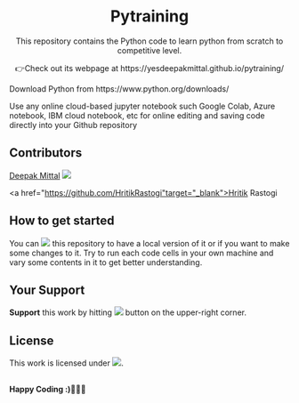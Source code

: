 <div align="center">
  <h1>Pytraining</h1>
  <p>This repository contains the Python code to learn python from scratch to competitive level.</p>
  <p>👉Check out its webpage at https://yesdeepakmittal.github.io/pytraining/</p>
    </div>
<div>
  <p>Download Python from https://www.python.org/downloads/</p>
  <p>Use any online cloud-based jupyter notebook such Google Colab, Azure notebook, IBM cloud notebook, etc for online editing and saving code directly into your Github repository</p>
  </div>
<h2>Contributors</h2>  
  <a href="https://github.com/yesdeepakmittal"target="_blank">Deepak Mittal</a> <a href="https://github.com/yesdeepakmittal"target="_blank"><img src="https://img.shields.io/github/followers/yesdeepakmittal?style=social"></a>

  <a href="https://github.com/HritikRastogi"target="_blank">Hritik Rastogi</a>
<h2>How to get started</h2>
You can <a href="https://github.com/yesdeepakmittal/pytraining/"><img src="https://img.shields.io/github/forks/yesdeepakmittal/pytraining?label=fork&style=social"></a> this repository to have a local version of it or if you want to make some changes to it. Try to run each code cells in your own machine and vary some contents in it to get better understanding.

<h2>Your Support</h2>
<b>Support</b> this work by hitting <a href="https://github.com/yesdeepakmittal/pytraining/"><img src="https://img.shields.io/github/stars/yesdeepakmittal/pytraining?style=social"></a> button on the upper-right corner. 

<h2>License</h2>
This work is licensed under <a href="https://github.com/yesdeepakmittal/pytraining/blob/master/LICENSE"target="_blank"><img src="https://img.shields.io/github/license/yesdeepakmittal/pytraining"></a>.
<h2></h2>
<b>Happy Coding :)🖤🖤🖤</b>
